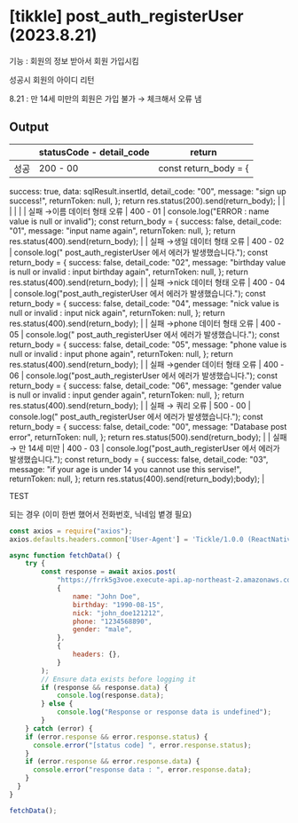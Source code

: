 # [tikkle] post_auth_registerUser (2023.8.21)

기능 : 회원의 정보 받아서 회원 가입시킴

 성공시 회원의 아이디 리턴

8.21 : 만 14세 미만의 회원은 가입 불가 → 체크해서 오류 냄

## Output

|  | statusCode - detail_code | return |
| --- | --- | --- |
| 성공 | 200 - 00 | const return_body = {
success: true,
data: sqlResult.insertId,
detail_code: "00",
message: "sign up success!",
returnToken: null,
};
return res.status(200).send(return_body); |
|  |  |  |
| 실패 
→이름 데이터 형태 오류 | 400 - 01 | console.log("ERROR : name value is null or invalid");
const return_body = {
success: false,
detail_code: "01",
message: "input name again",
returnToken: null,
};
return res.status(400).send(return_body); |
| 실패 
→생일 데이터 형태 오류 | 400 - 02 | console.log(" post_auth_registerUser 에서 에러가 발생했습니다.");
const return_body = {
success: false,
detail_code: "02",
message: "birthday value is null or invalid : input birthday again",
returnToken: null,
};
return res.status(400).send(return_body); |
| 실패 
→nick 데이터 형태 오류 | 400 - 04 | console.log("post_auth_registerUser 에서 에러가 발생했습니다.");
const return_body = {
success: false,
detail_code: "04",
message: "nick value is null or invalid : input nick again",
returnToken: null,
};
return res.status(400).send(return_body); |
| 실패 
→phone 데이터 형태 오류 | 400 - 05 | console.log(" post_auth_registerUser 에서 에러가 발생했습니다.");
const return_body = {
success: false,
detail_code: "05",
message: "phone value is null or invalid : input phone again",
returnToken: null,
};
return res.status(400).send(return_body); |
| 실패 
→gender 데이터 형태 오류 | 400 - 06 | console.log("post_auth_registerUser 에서 에러가 발생했습니다.");
const return_body = {
success: false,
detail_code: "06",
message: "gender value is null or invalid : input gender again",
returnToken: null,
};
return res.status(400).send(return_body); |
| 실패
→ 쿼리 오류 | 500 - 00 | console.log(" post_auth_registerUser 에서 에러가 발생했습니다.");
const return_body = {
success: false,
detail_code: "00",
message: "Database post error",
returnToken: null,
};
return res.status(500).send(return_body); |
| 실패
→ 만 14세 미만 | 400 - 03 | console.log("post_auth_registerUser 에서 에러가 발생했습니다.");
const return_body = {
success: false,
detail_code: "03",
message: "if your age is under 14 you cannot use this servise!",
returnToken: null,
};
return res.status(400).send(return_body);body); |

TEST

되는 경우 (이미 한번 했어서 전화번호, 닉네임 볕경 필요)

```jsx
const axios = require("axios");
axios.defaults.headers.common['User-Agent'] = 'Tickle/1.0.0 (ReactNative; HwAzefScFOQ0kSJ)';

async function fetchData() {
	try {
		const response = await axios.post(
			"https://frrk5g3voe.execute-api.ap-northeast-2.amazonaws.com/dev/post_auth_registerUser",
			{
				name: "John Doe",
				birthday: "1990-08-15",
				nick: "john_doe121212",
				phone: "1234568890",
				gender: "male",
			},
			{
				headers: {},
			}
		);
		// Ensure data exists before logging it
		if (response && response.data) {
			console.log(response.data);
		} else {
			console.log("Response or response data is undefined");
		}
	} catch (error) {
    if (error.response && error.response.status) {
      console.error("[status code] ", error.response.status);
    }
    if (error.response && error.response.data) {
      console.error("response data : ", error.response.data);
    }
  }
}

fetchData();
```